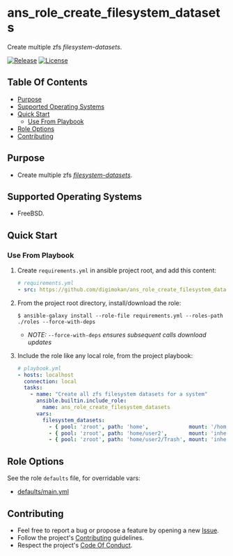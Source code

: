 # ans_role_create_filesystem_datasets

Create multiple zfs _filesystem-datasets_.

[![Release](https://img.shields.io/github/release/digimokan/ans_role_create_filesystem_datasets.svg?label=release)](https://github.com/digimokan/ans_role_create_filesystem_datasets/releases/latest "Latest Release Notes")
[![License](https://img.shields.io/badge/license-MIT-blue.svg?label=license)](LICENSE.md "Project License")

## Table Of Contents

* [Purpose](#purpose)
* [Supported Operating Systems](#supported-operating-systems)
* [Quick Start](#quick-start)
    * [Use From Playbook](#use-from-playbook)
* [Role Options](#role-options)
* [Contributing](#contributing)

## Purpose

* Create multiple zfs [_filesystem-datasets_](https://openzfs.github.io/openzfs-docs/man/8/zfs-create.8.html#DESCRIPTION).

## Supported Operating Systems

* FreeBSD.

## Quick Start

### Use From Playbook

1. Create `requirements.yml` in ansible project root, and add this content:

   ```yaml
   # requirements.yml
   - src: https://github.com/digimokan/ans_role_create_filesystem_datasets
   ```

2. From the project root directory, install/download the role:

   ```shell
   $ ansible-galaxy install --role-file requirements.yml --roles-path ./roles --force-with-deps
   ```

   * _NOTE:_ `--force-with-deps` _ensures subsequent calls download updates_

3. Include the role like any local role, from the project playbook:

   ```yaml
   # playbook.yml
   - hosts: localhost
     connection: local
     tasks:
       - name: "Create all zfs filesystem datasets for a system"
         ansible.builtin.include_role:
           name: ans_role_create_filesystem_datasets
         vars:
           filesystem_datasets:
             - { pool: 'zroot', path: 'home',             mount: '/home',     owner: 'root',  group: 'wheel', mode: '755' }
             - { pool: 'zroot', path: 'home/user2',       mount: 'inherited', owner: 'user2', group: 'user2', mode: '710' }
             - { pool: 'zroot', path: 'home/user2/Trash', mount: 'inherited', owner: 'user2', group: 'user2', mode: '755' }
   ```

## Role Options

See the role `defaults` file, for overridable vars:

  * [defaults/main.yml](../defaults/main.yml)

## Contributing

* Feel free to report a bug or propose a feature by opening a new
  [Issue](https://github.com/digimokan/ans_role_create_filesystem_datasets/issues).
* Follow the project's [Contributing](CONTRIBUTING.md) guidelines.
* Respect the project's [Code Of Conduct](CODE_OF_CONDUCT.md).


